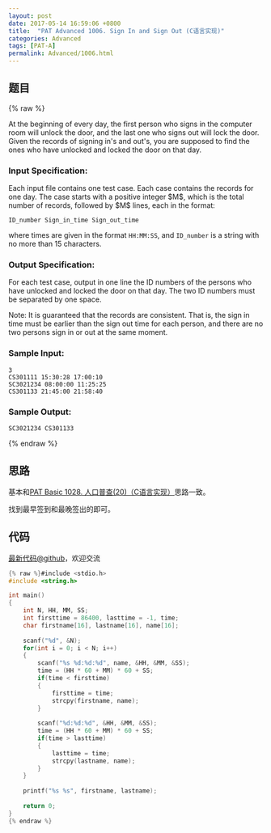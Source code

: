 ```yaml
---
layout: post
date: 2017-05-14 16:59:06 +0800
title:  "PAT Advanced 1006. Sign In and Sign Out (C语言实现)"
categories: Advanced
tags: [PAT-A]
permalink: Advanced/1006.html
---
```


## 题目

{% raw %}<div class="ques-view"><p>At the beginning of every day, the first person who signs in the computer room will unlock the door, and the last one who signs out will lock the door.  Given the records of signing in's and out's, you are supposed to find the ones who have unlocked and locked the door on that day.</p>
<h3 id="input-specification-">Input Specification:</h3>
<p>Each input file contains one test case. Each case contains the records for one day.  The case starts with a positive integer <span>$M$</span>, which is the total number of records, followed by <span>$M$</span> lines, each in the format:</p>
<pre><code>ID_number Sign_in_time Sign_out_time
</code></pre><p>where times are given in the format <code>HH:MM:SS</code>, and <code>ID_number</code> is a string with no more than 15 characters.</p>
<h3 id="output-specification-">Output Specification:</h3>
<p>For each test case, output in one line the ID numbers of the persons who have unlocked and locked the door on that day.  The two ID numbers must be separated by one space.</p>
<p>Note:  It is guaranteed that the records are consistent.  That is, the sign in time must be earlier than the sign out time for each person, and there are no two persons sign in or out at the same moment.</p>
<h3 id="sample-input-">Sample Input:</h3>
<pre><code class="lang-in">3
CS301111 15:30:28 17:00:10
SC3021234 08:00:00 11:25:25
CS301133 21:45:00 21:58:40
</code></pre>
<h3 id="sample-output-">Sample Output:</h3>
<pre><code class="lang-out">SC3021234 CS301133
</code></pre>
</div>{% endraw %}

## 思路

基本和[PAT Basic 1028. 人口普查(20)（C语言实现）](http://www.jianshu.com/p/87656a0e7ef7)思路一致。

找到最早签到和最晚签出的即可。

## 代码

[最新代码@github](https://github.com/OliverLew/PAT/blob/master/PATAdvanced/1006.c)，欢迎交流
```c
{% raw %}#include <stdio.h>
#include <string.h>

int main()
{
    int N, HH, MM, SS;
    int firsttime = 86400, lasttime = -1, time;
    char firstname[16], lastname[16], name[16];
    
    scanf("%d", &N);
    for(int i = 0; i < N; i++)
    {
        scanf("%s %d:%d:%d", name, &HH, &MM, &SS);
        time = (HH * 60 + MM) * 60 + SS;
        if(time < firsttime)
        {
            firsttime = time;
            strcpy(firstname, name);
        }
        
        scanf("%d:%d:%d", &HH, &MM, &SS);
        time = (HH * 60 + MM) * 60 + SS;
        if(time > lasttime)
        {    
            lasttime = time;
            strcpy(lastname, name);
        }    
    }
    
    printf("%s %s", firstname, lastname);
    
    return 0;
}
{% endraw %}
```
